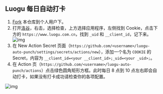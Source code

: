 ## Luogu 每日自动打卡

1. [Fork](https://github.com/xcx0902/luogu-auto-punch/fork) 本仓库到个人用户下。
2. 打开[洛谷](https://www.luogu.com.cn)，右击，选择检查，上方选择应用程序，左侧找到 Cookie，点击下方的 `https://www.luogu.com.cn`，找到 `_uid` 和 `__client_id`，记下来。
![img](https://user-images.githubusercontent.com/99001676/223611417-aba0e538-845e-436e-89b4-fdb4767ceaf7.png)
3. 在 New Action Secret 页面（`https://github.com/<username>/luogu-auto-punch/settings/secrets/actions/new`），添加一个名为 `COOKIE` 的 Secret，内容为 `__client_id=<your __client_id>;_uid=<your _uid>;`。
4. 在 Action 页（`https://github.com/<username>/luogu-auto-punch/actions`）点击绿色圆角矩形方框。此时每日 8 点到 10 点左右即会自动打卡，如果没有打卡成功请检查你的各项配置。

![img](https://user-images.githubusercontent.com/99001676/224011586-dd93b1c0-471a-45df-8734-d13c83ae5167.png)
